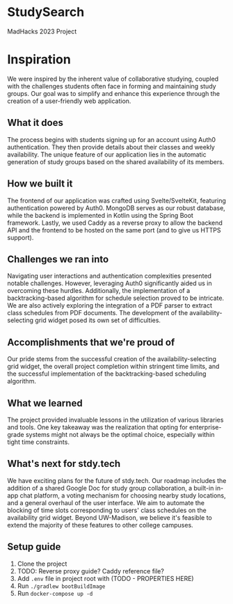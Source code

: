 # StudySearch
MadHacks 2023 Project

# Inspiration

We were inspired by the inherent value of collaborative studying, coupled with the challenges students often face in forming and maintaining study groups. Our goal was to simplify and enhance this experience through the creation of a user-friendly web application.

## What it does

The process begins with students signing up for an account using Auth0 authentication. They then provide details about their classes and weekly availability. The unique feature of our application lies in the automatic generation of study groups based on the shared availability of its members.

## How we built it

The frontend of our application was crafted using Svelte/SvelteKit, featuring authentication powered by Auth0. MongoDB serves as our robust database, while the backend is implemented in Kotlin using the Spring Boot framework. Lastly, we used Caddy as a reverse proxy to allow the backend API and the frontend to be hosted on the same port (and to give us HTTPS support). 

## Challenges we ran into

Navigating user interactions and authentication complexities presented notable challenges. However, leveraging Auth0 significantly aided us in overcoming these hurdles. Additionally, the implementation of a backtracking-based algorithm for schedule selection proved to be intricate. We are also actively exploring the integration of a PDF parser to extract class schedules from PDF documents. The development of the availability-selecting grid widget posed its own set of difficulties.

## Accomplishments that we're proud of

Our pride stems from the successful creation of the availability-selecting grid widget, the overall project completion within stringent time limits, and the successful implementation of the backtracking-based scheduling algorithm.

## What we learned

The project provided invaluable lessons in the utilization of various libraries and tools. One key takeaway was the realization that opting for enterprise-grade systems might not always be the optimal choice, especially within tight time constraints.

## What's next for stdy.tech

We have exciting plans for the future of stdy.tech. Our roadmap includes the addition of a shared Google Doc for study group collaboration, a built-in in-app chat platform, a voting mechanism for choosing nearby study locations, and a general overhaul of the user interface. We aim to automate the blocking of time slots corresponding to users' class schedules on the availability grid widget. Beyond UW-Madison, we believe it's feasible to extend the majority of these features to other college campuses.

## Setup guide
1. Clone the project
2. TODO: Reverse proxy guide? Caddy reference file?
3. Add `.env` file in project root with (TODO - PROPERTIES HERE)
4. Run `./gradlew bootBuildImage`
5. Run `docker-compose up -d`
